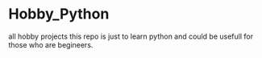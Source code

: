 # Hobby_Python
all hobby projects
this repo is just to learn python and could be usefull for those who are begineers.
